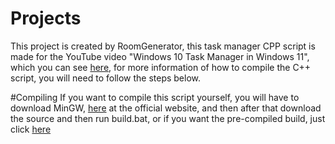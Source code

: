 # Projects
This project is created by RoomGenerator, this task manager CPP script is made for the YouTube video "Windows 10 Task Manager in Windows 11", which you can see [here](https://youtu.be/kCUMABqrgkE), for more information of how to compile the C++ script, you will need to follow the steps below.

#Compiling
If you want to compile this script yourself, you will have to download MinGW, [here](https://sourceforge.net/projects/mingw/) at the official website, and then after that download the source and then run build.bat, or if you want the pre-compiled build, just click [here](https://github.com/user2949/cpptaskmgr/releases/tag/compiled)
